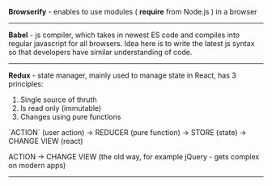 **Browserify** - enables to use modules ( **require** from Node.js ) in a browser

--------------------------------------------------------------------------------------------------------------------------------------------------

**Babel** - js compiler, which takes in newest ES code and compiles into regular javascript for all browsers.
Idea here is to write the latest js syntax so that developers have similar understanding of code.

--------------------------------------------------------------------------------------------------------------------------------------------------

**Redux** - state manager, mainly used to manage state in React, has 3 principles:
1) Single source of thruth
2) Is read only (immutable)
3) Changes using pure functions

´ACTION´ (user action) -> REDUCER (pure function) -> STORE (state) -> CHANGE VIEW (react)

ACTION -> CHANGE VIEW (the old way, for example jQuery - gets complex on modern apps)

--------------------------------------------------------------------------------------------------------------------------------------------------

